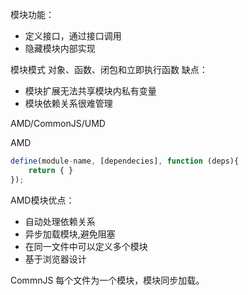 模块功能：
+ 定义接口，通过接口调用
+ 隐藏模块内部实现

模块模式 
对象、函数、闭包和立即执行函数
缺点：
+ 模块扩展无法共享模块内私有变量
+ 模块依赖关系很难管理


AMD/CommonJS/UMD

AMD
```js
define(module-name, [dependecies], function (deps){
    return { }
});
```
AMD模块优点：
+ 自动处理依赖关系
+ 异步加载模块,避免阻塞
+ 在同一文件中可以定义多个模块
+ 基于浏览器设计
  
CommnJS
每个文件为一个模块，模块同步加载。


